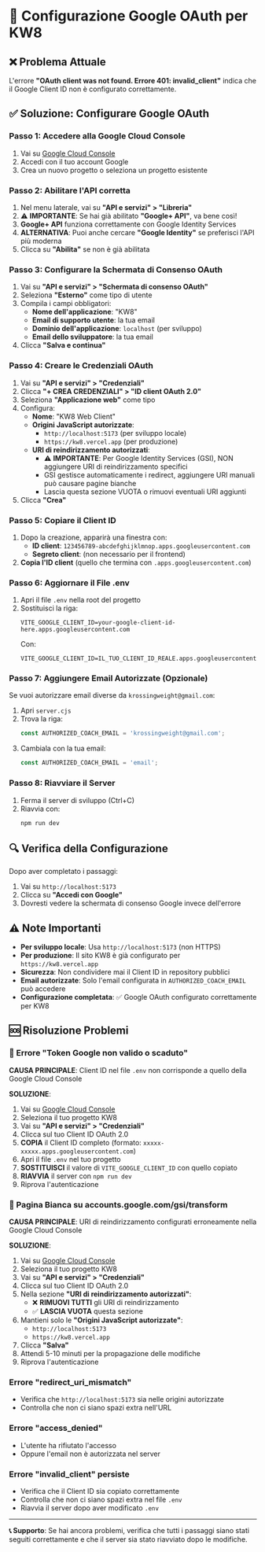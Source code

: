 # 🔐 Configurazione Google OAuth per KW8

## ❌ Problema Attuale
L'errore **"OAuth client was not found. Errore 401: invalid_client"** indica che il Google Client ID non è configurato correttamente.

## ✅ Soluzione: Configurare Google OAuth

### Passo 1: Accedere alla Google Cloud Console
1. Vai su [Google Cloud Console](https://console.cloud.google.com/)
2. Accedi con il tuo account Google
3. Crea un nuovo progetto o seleziona un progetto esistente

### Passo 2: Abilitare l'API corretta
1. Nel menu laterale, vai su **"API e servizi" > "Libreria"**
2. ⚠️ **IMPORTANTE**: Se hai già abilitato **"Google+ API"**, va bene così!
3. **Google+ API** funziona correttamente con Google Identity Services
4. **ALTERNATIVA**: Puoi anche cercare **"Google Identity"** se preferisci l'API più moderna
5. Clicca su **"Abilita"** se non è già abilitata

### Passo 3: Configurare la Schermata di Consenso OAuth
1. Vai su **"API e servizi" > "Schermata di consenso OAuth"**
2. Seleziona **"Esterno"** come tipo di utente
3. Compila i campi obbligatori:
   - **Nome dell'applicazione**: "KW8"
   - **Email di supporto utente**: la tua email
   - **Dominio dell'applicazione**: `localhost` (per sviluppo)
   - **Email dello sviluppatore**: la tua email
4. Clicca **"Salva e continua"**

### Passo 4: Creare le Credenziali OAuth
1. Vai su **"API e servizi" > "Credenziali"**
2. Clicca **"+ CREA CREDENZIALI" > "ID client OAuth 2.0"**
3. Seleziona **"Applicazione web"** come tipo
4. Configura:
   - **Nome**: "KW8 Web Client"
   - **Origini JavaScript autorizzate**:
     - `http://localhost:5173` (per sviluppo locale)
     - `https://kw8.vercel.app` (per produzione)
   - **URI di reindirizzamento autorizzati**:
     - ⚠️ **IMPORTANTE**: Per Google Identity Services (GSI), NON aggiungere URI di reindirizzamento specifici
      - GSI gestisce automaticamente i redirect, aggiungere URI manuali può causare pagine bianche
      - Lascia questa sezione VUOTA o rimuovi eventuali URI aggiunti
5. Clicca **"Crea"**

### Passo 5: Copiare il Client ID
1. Dopo la creazione, apparirà una finestra con:
   - **ID client**: `123456789-abcdefghijklmnop.apps.googleusercontent.com`
   - **Segreto client**: (non necessario per il frontend)
2. **Copia l'ID client** (quello che termina con `.apps.googleusercontent.com`)

### Passo 6: Aggiornare il File .env
1. Apri il file `.env` nella root del progetto
2. Sostituisci la riga:
   ```
   VITE_GOOGLE_CLIENT_ID=your-google-client-id-here.apps.googleusercontent.com
   ```
   Con:
   ```
   VITE_GOOGLE_CLIENT_ID=IL_TUO_CLIENT_ID_REALE.apps.googleusercontent.com
   ```

### Passo 7: Aggiungere Email Autorizzate (Opzionale)
Se vuoi autorizzare email diverse da `krossingweight@gmail.com`:

1. Apri `server.cjs`
2. Trova la riga:
   ```javascript
   const AUTHORIZED_COACH_EMAIL = 'krossingweight@gmail.com';
   ```
3. Cambiala con la tua email:
   ```javascript
   const AUTHORIZED_COACH_EMAIL = 'email';
   ```

### Passo 8: Riavviare il Server
1. Ferma il server di sviluppo (Ctrl+C)
2. Riavvia con:
   ```bash
   npm run dev
   ```

## 🔍 Verifica della Configurazione

Dopo aver completato i passaggi:
1. Vai su `http://localhost:5173`
2. Clicca su **"Accedi con Google"**
3. Dovresti vedere la schermata di consenso Google invece dell'errore

## ⚠️ Note Importanti

- **Per sviluppo locale**: Usa `http://localhost:5173` (non HTTPS)
- **Per produzione**: Il sito KW8 è già configurato per `https://kw8.vercel.app`
- **Sicurezza**: Non condividere mai il Client ID in repository pubblici
- **Email autorizzate**: Solo l'email configurata in `AUTHORIZED_COACH_EMAIL` può accedere
- **Configurazione completata**: ✅ Google OAuth configurato correttamente per KW8

## 🆘 Risoluzione Problemi

### 🔴 Errore "Token Google non valido o scaduto"
**CAUSA PRINCIPALE**: Client ID nel file `.env` non corrisponde a quello della Google Cloud Console

**SOLUZIONE**:
1. Vai su [Google Cloud Console](https://console.cloud.google.com/)
2. Seleziona il tuo progetto KW8
3. Vai su **"API e servizi" > "Credenziali"**
4. Clicca sul tuo Client ID OAuth 2.0
5. **COPIA** il Client ID completo (formato: `xxxxx-xxxxx.apps.googleusercontent.com`)
6. Apri il file `.env` nel tuo progetto
7. **SOSTITUISCI** il valore di `VITE_GOOGLE_CLIENT_ID` con quello copiato
8. **RIAVVIA** il server con `npm run dev`
9. Riprova l'autenticazione

### 🔴 Pagina Bianca su accounts.google.com/gsi/transform
**CAUSA PRINCIPALE**: URI di reindirizzamento configurati erroneamente nella Google Cloud Console

**SOLUZIONE**:
1. Vai su [Google Cloud Console](https://console.cloud.google.com/)
2. Seleziona il tuo progetto KW8
3. Vai su **"API e servizi" > "Credenziali"**
4. Clicca sul tuo Client ID OAuth 2.0
5. Nella sezione **"URI di reindirizzamento autorizzati"**:
   - ❌ **RIMUOVI TUTTI** gli URI di reindirizzamento
   - ✅ **LASCIA VUOTA** questa sezione
6. Mantieni solo le **"Origini JavaScript autorizzate"**:
   - `http://localhost:5173`
   - `https://kw8.vercel.app`
7. Clicca **"Salva"**
8. Attendi 5-10 minuti per la propagazione delle modifiche
9. Riprova l'autenticazione

### Errore "redirect_uri_mismatch"
- Verifica che `http://localhost:5173` sia nelle origini autorizzate
- Controlla che non ci siano spazi extra nell'URL

### Errore "access_denied"
- L'utente ha rifiutato l'accesso
- Oppure l'email non è autorizzata nel server

### Errore "invalid_client" persiste
- Verifica che il Client ID sia copiato correttamente
- Controlla che non ci siano spazi extra nel file `.env`
- Riavvia il server dopo aver modificato `.env`

---

**📞 Supporto**: Se hai ancora problemi, verifica che tutti i passaggi siano stati seguiti correttamente e che il server sia stato riavviato dopo le modifiche.